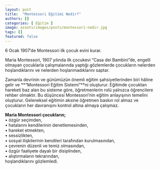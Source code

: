```yaml
---
layout: post
title:  "Montessori Eğitimi Nedir?"
authors: []
categories: [ Eğitim ]
image: assets/images/posts/montessori-nedir.jpg
tags: []
featured: false
---
```

6 Ocak 1907’de Montessori ilk çocuk evini kurar.

Maria Montessori, 1907 yılında ilk çocukevi “Casa dei Bambini”de, engelli olmayan çocuklarla çalışmalarında yaptığı gözlemlerde çocukların nelerden hoşlandıklarını ve nelerden hoşlanmadıklarını saptar.

Zamanla devrinin ve günümüzün önemli eğitim şahsiyetlerinden biri hâline gelir ve **“Montessori Eğitim Sistemi”**ni oluşturur. Eğitimde çocuktan hareketi baz alan bu sisteme göre, öğretmenlerin rolü yalnızca öğrencilere rehber olmaktır. Bu düşüncesi Montessori’nin eğitim anlayışının temelini oluşturur. Geleneksel eğitimin aksine öğretmen baskın rol almaz ve çocukların her davranışını kontrol altına almaya çalışmaz.

**Maria Montessori çocukların;**  
• özgür seçimden,  
• hatalarını kendilerinin denetlemesinden,  
• hareket etmekten,  
• sessizlikten,  
• sosyal ilişkilerinin kendileri tarafından kurulmasından,  
• çevrenin düzenli ve temiz olmasından,  
• özgür faaliyete dayalı bir disiplinden,  
• alıştırmaların tekrarından,  
hoşlandıklarını gözlemledi.